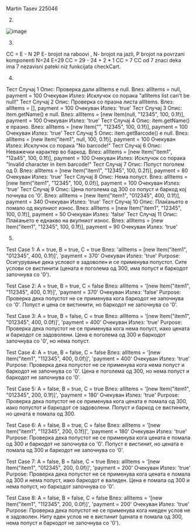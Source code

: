 Martin Tasev 225046

2.
![image](https://github.com/martince12/SI_2024_lab2_225046/assets/121263101/30827a79-16f3-4e7e-822f-52acaa385043)

3.
 CC = E - N 2P
E- brojot na raboovi , N- brojot na jazli, P brojot na povrzani komponenti
N=24 E=29
CC = 29 - 24 + 2 * 1
CC = 7
CC od 7 znaci deka ima 7 nezavisni pateki niz funkcijata checkCart.

4.
Тест Случај 1
Опис: Проверка дали allItems е null.
Влез: allItems = null, payment = 100
Очекуван Излез: Исклучок со порака "allItems list can't be null!"
Тест Случај 2
Опис: Проверка со празна листа allItems.
Влез: allItems = [], payment = 100
Очекуван Излез: 'true'
Тест Случај 3
Опис: item.getName() е null.
Влез: allItems = [new Item(null, "12345", 100, 0.1f)], payment = 100
Очекуван Излез: 'true'
Тест Случај 4
Опис: item.getName() е празно.
Влез: allItems = [new Item("", "12345", 100, 0.1f)], payment = 100
Очекуван Излез: 'true'
Тест Случај 5
Опис: item.getBarcode() е null.
Влез: allItems = [new Item("item1", null, 100, 0.1f)], payment = 100
Очекуван Излез: Исклучок со порака "No barcode!"
Тест Случај 6
Опис: Неважечки карактер во баркод.
Влез: allItems = [new Item("item1", "12a45", 100, 0.1f)], payment = 100
Очекуван Излез: Исклучок со порака "Invalid character in item barcode!"
Тест Случај 7
Опис: Попуст поголем од 0.
Влез: allItems = [new Item("item1", "12345", 100, 0.2f)], payment = 80
Очекуван Излез: 'true'
Тест Случај 8
Опис: Нема попуст.
Влез: allItems = [new Item("item1", "12345", 100, 0.0f)], payment = 100
Очекуван Излез: 'true'
Тест Случај 9
Опис: Цена поголема од 300 со попуст и баркод кој почнува со '0'.
Влез: allItems = [new Item("item1", "012345", 400, 0.1f)], payment = 340
Очекуван Излез: 'true'
Тест Случај 10
Опис: Плаќањето е помало од вкупниот износ.
Влез: allItems = [new Item("item1", "12345", 100, 0.1f)], payment = 50
Очекуван Излез: 'false'
Тест Случај 11
Опис: Плаќањето е еднакво на вкупниот износ.
Влез: allItems = [new Item("item1", "12345", 100, 0.1f)], payment = 90
Очекуван Излез: 'true'

5.
Test Case 1: A = true, B = true, C = true
Влез: 'allItems = [new Item("item1", "012345", 400, 0.1f)]', 'payment = 370'
Очекуван Излез: 'true'
Purpose: Осигурување дека условот е задоволен и се применува попустот.
Сите услови се вистинити (цената е поголема од 300, има попуст и баркодот започнува со '0').

Test Case 2: A = true, B = true, C = false
Влез: allItems = '[new Item("item1", "112345", 400, 0.1f)]', 'payment = 370'
Очекуван Излез: 'false'
Purpose: Проверка дека попустот не се применува кога баркодот не започнува со '0'.
Попуст и цена се вистинити, но баркодот не започнува со '0'.

Test Case 3: A = true, B = false, C = true
Влез: allItems = '[new Item("item1", "012345", 400, 0.0f)]', 'payment = 400'
Очекуван Излез: 'true'
Purpose: Проверка дека попустот не се применува кога нема попуст, иако цената и баркодот се задоволени.
Цена е поголема од 300 и баркодот започнува со '0', но нема попуст.

Test Case 4: A = true, B = false, C = false
Влез: allItems = '[new Item("item1", "112345", 400, 0.0f)]', 'payment = 400'
Очекуван Излез: 'true'
Purpose: Проверка дека попустот не се применува кога нема попуст и баркодот не започнува со '0'.
Цена е поголема од 300, но нема попуст и баркодот не започнува со '0'.

Test Case 5: A = false, B = true, C = true
Влез: allItems = '[new Item("item1", "012345", 200, 0.1f)]', 'payment = 180'
Очекуван Излез: 'true'
Purpose: Проверка дека попустот не се применува кога цената е помала од 300, иако попустот и баркодот се задоволени.
Попуст и баркод се вистинити, но цената е помала од 300.

Test Case 6: A = false, B = true, C = false
Влез: allItems = '[new Item("item1", "112345", 200, 0.1f)]', 'payment = 180'
Очекуван Излез: 'true'
Purpose: Проверка дека попустот не се применува кога цената е помала од 300 и баркодот не започнува со '0'.
Попуст е вистинит, но цената е помала од 300 и баркодот не започнува со '0'.


Test Case 7: A = false, B = false, C = true
Влез: allItems = '[new Item("item1", "012345", 200, 0.0f)]', 'payment = 200'
Очекуван Излез: 'true'
Purpose: Проверка дека попустот не се применува кога цената е помала од 300 и нема попуст, иако баркодот е валиден.
Цена е помала од 300 и нема попуст, но баркодот започнува со '0'.

Test Case 8: A = false, B = false, C = false
Влез: allItems = '[new Item("item1", "112345", 200, 0.0f)]', 'payment = 200'
Очекуван Излез: 'true'
Purpose: Проверка дека попустот не се применува кога ниеден услов не е задоволен.
Ниту еден услов не е вистинит (цената е помала од 300, нема попуст и баркодот не започнува со '0').
